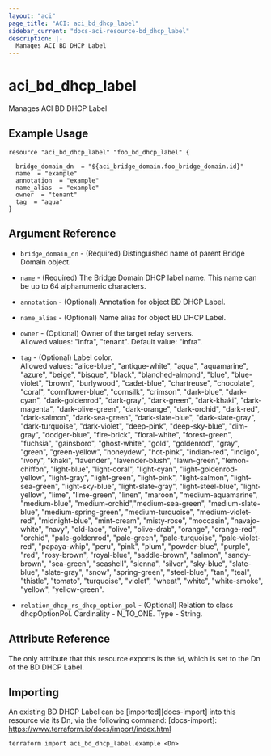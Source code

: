 ```yaml
---
layout: "aci"
page_title: "ACI: aci_bd_dhcp_label"
sidebar_current: "docs-aci-resource-bd_dhcp_label"
description: |-
  Manages ACI BD DHCP Label
---
```


# aci_bd_dhcp_label

Manages ACI BD DHCP Label

## Example Usage

```hcl
resource "aci_bd_dhcp_label" "foo_bd_dhcp_label" {

  bridge_domain_dn  = "${aci_bridge_domain.foo_bridge_domain.id}"
  name  = "example"
  annotation  = "example"
  name_alias  = "example"
  owner  = "tenant"
  tag  = "aqua"
}
```

## Argument Reference

- `bridge_domain_dn` - (Required) Distinguished name of parent Bridge Domain object.
- `name` - (Required) The Bridge Domain DHCP label name. This name can be up to 64 alphanumeric characters.
- `annotation` - (Optional) Annotation for object BD DHCP Label.
- `name_alias` - (Optional) Name alias for object BD DHCP Label.
- `owner` - (Optional) Owner of the target relay servers.  
  Allowed values: "infra", "tenant". Default value: "infra".
- `tag` - (Optional) Label color.  
  Allowed values: "alice-blue", "antique-white", "aqua", "aquamarine", "azure", "beige", "bisque", "black", "blanched-almond", "blue", "blue-violet", "brown", "burlywood", "cadet-blue", "chartreuse", "chocolate", "coral", "cornflower-blue", "cornsilk", "crimson", "dark-blue", "dark-cyan", "dark-goldenrod", "dark-gray", "dark-green", "dark-khaki", "dark-magenta", "dark-olive-green", "dark-orange", "dark-orchid", "dark-red", "dark-salmon", "dark-sea-green", "dark-slate-blue", "dark-slate-gray", "dark-turquoise", "dark-violet", "deep-pink", "deep-sky-blue", "dim-gray", "dodger-blue", "fire-brick", "floral-white", "forest-green", "fuchsia", "gainsboro", "ghost-white", "gold", "goldenrod", "gray", "green", "green-yellow", "honeydew", "hot-pink", "indian-red", "indigo", "ivory", "khaki", "lavender", "lavender-blush", "lawn-green", "lemon-chiffon", "light-blue", "light-coral", "light-cyan", "light-goldenrod-yellow", "light-gray", "light-green", "light-pink", "light-salmon", "light-sea-green", "light-sky-blue", "light-slate-gray", "light-steel-blue", "light-yellow", "lime", "lime-green", "linen", "maroon", "medium-aquamarine", "medium-blue", "medium-orchid","medium-sea-green", "medium-slate-blue", "medium-spring-green", "medium-turquoise", "medium-violet-red", "midnight-blue", "mint-cream", "misty-rose", "moccasin", "navajo-white", "navy", "old-lace", "olive", "olive-drab", "orange", "orange-red", "orchid", "pale-goldenrod", "pale-green", "pale-turquoise", "pale-violet-red", "papaya-whip", "peru", "pink", "plum", "powder-blue", "purple", "red", "rosy-brown", "royal-blue", "saddle-brown", "salmon", "sandy-brown", "sea-green", "seashell", "sienna", "silver", "sky-blue", "slate-blue", "slate-gray", "snow", "spring-green", "steel-blue", "tan", "teal", "thistle", "tomato", "turquoise", "violet", "wheat", "white", "white-smoke", "yellow", "yellow-green".

- `relation_dhcp_rs_dhcp_option_pol` - (Optional) Relation to class dhcpOptionPol. Cardinality - N_TO_ONE. Type - String.

## Attribute Reference

The only attribute that this resource exports is the `id`, which is set to the
Dn of the BD DHCP Label.

## Importing

An existing BD DHCP Label can be [imported][docs-import] into this resource via its Dn, via the following command:
[docs-import]: https://www.terraform.io/docs/import/index.html

```
terraform import aci_bd_dhcp_label.example <Dn>
```
